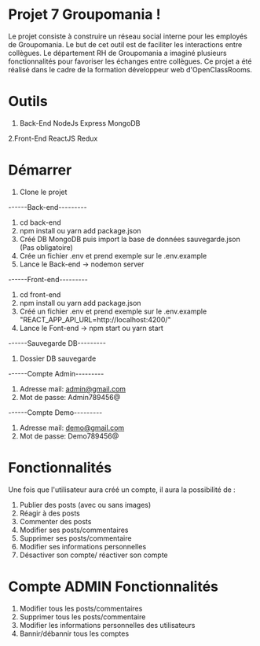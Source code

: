 # Projet 7 Groupomania !

Le projet consiste à construire un réseau social interne pour les employés de Groupomania. Le
but de cet outil est de faciliter les interactions entre collègues. Le département RH de
Groupomania a imaginé plusieurs fonctionnalités pour favoriser les échanges entre collègues. Ce projet a été réalisé dans le cadre de la formation développeur web d'OpenClassRooms.

# Outils
1. Back-End
NodeJs
Express
MongoDB

2.Front-End
ReactJS
Redux

# Démarrer

1. Clone le projet

------Back-end---------

1. cd back-end
2. npm install ou yarn add package.json
3. Créé DB MongoDB puis import la base de données sauvegarde.json (Pas obligatoire)
4. Crée un fichier .env et prend exemple sur le .env.example
5. Lance le Back-end -> nodemon server

------Front-end---------

1. cd front-end
2. npm install ou yarn add package.json
3. Créé un fichier .env et prend exemple sur le .env.example "REACT_APP_API_URL=http://localhost:4200/"
4. Lance le Font-end -> npm start ou yarn start

------Sauvegarde DB---------

1. Dossier DB sauvegarde

------Compte Admin---------

1. Adresse mail: admin@gmail.com
2. Mot de passe: Admin789456@

------Compte Demo---------

1. Adresse mail: demo@gmail.com
2. Mot de passe: Demo789456@

# Fonctionnalités

Une fois que l'utilisateur aura créé un compte, il aura la possibilité de :

1. Publier des posts (avec ou sans images)
2. Réagir à des posts
3. Commenter des posts
4. Modifier ses posts/commentaires
5. Supprimer ses posts/commentaire
6. Modifier ses informations personnelles
7. Désactiver son compte/ réactiver son compte

# Compte ADMIN Fonctionnalités

1. Modifier tous les posts/commentaires
2. Supprimer tous les posts/commentaire
3. Modifier les informations personnelles des utilisateurs
4. Bannir/débannir tous les comptes
